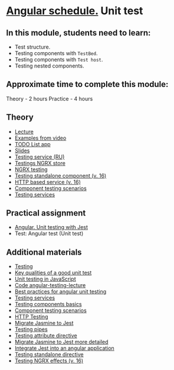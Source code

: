 # [Angular schedule.](../../README.md) Unit test

## In this module, students need to learn:

- Test structure.
- Testing components with `TestBed`.
- Testing components with `Test host`.
- Testing nested components.

## Approximate time to complete this module:

Theory - 2 hours
Practice - 4 hours

## Theory

- [Lecture](https://youtu.be/DCw-JBll2u0?t=2201)
- [Examples from video](https://github.com/pavelrazuvalau/angular-lectures/tree/master/angular-unit-testing)
- [TODO List app](https://github.com/pavelrazuvalau/todo-list-management)
- [Slides](https://slides.com/pavelrazuvalau/angular-unit-testing)
- [Testing service (RU)](https://medium.com/fafnur/%D1%82%D0%B5%D1%81%D1%82%D0%B8%D1%80%D0%BE%D0%B2%D0%B0%D0%BD%D0%B8%D0%B5-%D1%81%D0%B5%D1%80%D0%B2%D0%B8%D1%81%D0%BE%D0%B2-%D0%B2-angular-%D1%81-%D0%BF%D0%BE%D0%BC%D0%BE%D1%89%D1%8C%D1%8E-jest-%D1%82%D0%B5%D1%81%D1%82%D0%B8%D1%80%D0%BE%D0%B2%D0%B0%D0%BD%D0%B8%D0%B5-%D1%80%D0%B5%D0%B0%D0%BA%D1%82%D0%B8%D0%B2%D0%BD%D0%BE%D0%B9-%D0%B0%D1%81%D0%B8%D0%BD%D1%85%D1%80%D0%BE%D0%BD%D0%BD%D0%BE%D0%B9-%D0%BB%D0%BE%D0%B3%D0%B8%D0%BA%D0%B8-396ba5eca147)
- [Testings NGRX store](https://itnext.io/complete-testing-of-angular-ngrx-store-with-jest-a4ac5fb55e23)
- [NGRX testing](https://next.ngrx.io/guide/store/testing)
- [Testing standalone component (v. 16)](http://www.kamilkonopka.eu/posts/testing-angular-16-standalone-components-with-jest)
- [HTTP based service (v. 16)](https://blog.stackademic.com/testing-http-based-services-within-angular-16-with-jest-c9e867e22632)
- [Component testing scenarios](https://angular.io/guide/testing-components-scenarios#component-testing-scenarios)
- [Testing services](https://angular.io/guide/testing-services)

## Practical assignment

- [Angular. Unit testing with Jest](../../../tasks/angular/unit-testing-jest.md)
- Test: Angular test (Unit test)

## Additional materials

- [Testing](https://angular.dev/guide/testing)
- [Key qualities of a good unit test](https://www.kenneth-truyers.net/2012/12/15/key-qualities-of-a-good-unit-test/)
- [Unit testing in JavaScript](https://www.youtube.com/watch?v=Eu35xM76kKY)
- [Code angular-testing-lecture](https://github.com/stas-dolgachov/angular-testing-lecture)
- [Best practices for angular unit testing](https://gorillalogic.com/blog/best-practices-for-angular-unit-testing)
- [Testing services](https://angular.dev/guide/testing/services)
- [Testing components basics](https://angular.dev/guide/testing/components-basics)
- [Component testing scenarios](https://angular.dev/guide/testing/components-scenarios)
- [HTTP Testing](https://angular.dev/guide/http/testing)
- [Migrate Jasmine to Jest](https://jestjs.io/docs/migration-guide)
- [Testing pipes](https://angular.dev/guide/testing/pipes)
- [Testing attribute directive](https://angular.dev/guide/testing/attribute-directives)
- [Migrate Jasmine to Jest more detailed](https://dev.to/this-is-angular/migrate-from-jasmine-to-jest-and-testing-in-angular-286i)
- [Integrate Jest into an angular application](https://timdeschryver.dev/blog/integrate-jest-into-an-angular-application-and-library)
- [Testing standalone directive](https://blog.stackademic.com/testing-standalone-directive-with-jest-in-angular-16-90f2781a26c3)
- [Testing NGRX effects (v. 16)](https://blog.stackademic.com/testing-functional-ngrx-effects-in-angular-16-with-jest-28e2d615a50d)

